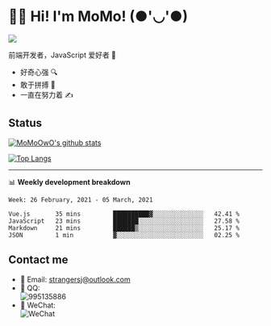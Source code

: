 # 👨‍🎓 Hi! I'm MoMo! (●'◡'●)

[![](https://img.shields.io/badge/-@MoMoOwO-%23181717?style=flat-square&logo=github)](https://github.com/MoMoOwO)

前端开发者，JavaScript 爱好者 💖
- 好奇心强 🔍
- 敢于拼搏 💪
- 一直在努力着 ✍

## Status

[![MoMoOwO's github stats](https://github-readme-stats.vercel.app/api?username=MoMoOwO&show_icons=true&theme=tokyonight)](https://github.com/MoMoOwO)

[![Top Langs](https://github-readme-stats.vercel.app/api/top-langs/?username=MoMoOwO&layout=compact&theme=tokyonight)](https://github.com/MoMoOwO)

---

📊 **Weekly development breakdown**

<!--START_SECTION:waka-->
```text
Week: 26 February, 2021 - 05 March, 2021

Vue.js       35 mins         ██████████▓░░░░░░░░░░░░░░   42.41 % 
JavaScript   23 mins         ███████░░░░░░░░░░░░░░░░░░   27.58 % 
Markdown     21 mins         ██████▒░░░░░░░░░░░░░░░░░░   25.17 % 
JSON         1 min           ▓░░░░░░░░░░░░░░░░░░░░░░░░   02.25 % 
```
<!--END_SECTION:waka-->

## Contact me

- 📧 Email: strangersj@outlook.com
- 🐧 QQ:  
  ![995135886](https://i.loli.net/2020/11/27/Yx6eDSQi34Va5IA.jpg)
- 💭 WeChat:  
  ![WeChat](https://i.loli.net/2020/11/27/wWX6uVoIQqig5KP.jpg)
  
